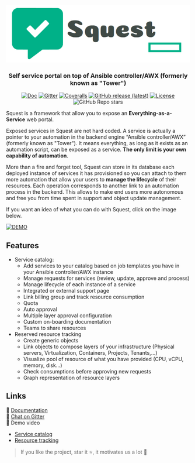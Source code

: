 <p align="center">
    <img src="docs/images/squest_full_logo.png">
</p>

<h3 align="center">Self service portal on top of Ansible controller/AWX (formerly known as "Tower")</h3>

<p align="center">
<a href="https://hewlettpackard.github.io/squest/latest"><img alt="Doc" src="https://img.shields.io/badge/read-documentation-1abc9c?style=flat-square"></a>
<a href="https://gitter.im/HewlettPackard/squest"><img alt="Gitter" src="https://img.shields.io/gitter/room/HewlettPackard/squest?color=1abc9c&style=flat-square"></a>
<a href= "https://coveralls.io/github/HewlettPackard/squest"><img alt="Coveralls" src="https://img.shields.io/coveralls/github/HewlettPackard/squest?style=flat-square"></a>
<a href="https://github.com/HewlettPackard/squest/releases/latest"><img alt="GitHub release (latest)" src="https://img.shields.io/github/v/release/HewlettPackard/squest?style=flat-square"></a>
<a href="https://github.com/HewlettPackard/squest/blob/master/LICENSE.md"><img alt="License" src="https://img.shields.io/github/license/HewlettPackard/squest?style=flat-square"></a>
<img alt="GitHub Repo stars" src="https://img.shields.io/github/stars/HewlettPackard/squest?style=flat-square">
</p>

Squest is a framework that allow you to expose an **Everything-as-a-Service** web portal. 

Exposed services in Squest are not hard coded. A service is actually a pointer to your automation in the backend engine “Ansible controller/AWX” (formerly known as "Tower"). 
It means everything, as long as it exists as an automation script, can be exposed as a service. **The only limit is your own capability of automation**.

More than a fire and forget tool, Squest can store in its database each deployed instance of services it has provisioned so you can attach to them more automation that allow 
your users to **manage the lifecycle** of their resources. 
Each operation corresponds to another link to an automation process in the backend. This allows to make end users more autonomous and free you from time spent in support 
and object update management.

If you want an idea of what you can do with Squest, click on the image below.

[![DEMO](https://i3.ytimg.com/vi/mQnNkSMMXwg/maxresdefault.jpg)](https://youtu.be/mQnNkSMMXwg)

## Features

- Service catalog:
  - Add services to your catalog based on job templates you have in your Ansible controller/AWX instance
  - Manage requests for services (review, update, approve and process)
  - Manage lifecycle of each instance of a service
  - Integrated or external support page
  - Link billing group and track resource consumption
  - Quota
  - Auto approval
  - Multiple layer approval configuration
  - Custom on-boarding documentation
  - Teams to share resources
- Reserved resource tracking
  - Create generic objects
  - Link objects to compose layers of your infrastructure (Physical servers, Virtualization, Containers, Projects, Tenants,...)
  - Visualize pool of resource of what you have provided (CPU, vCPU, memory, disk...)
  - Check consumptions before approving new requests
  - Graph representation of resource layers
  
## Links

:blue_book: [Documentation](https://hewlettpackard.github.io/squest/latest)<br/>
:speech_balloon: [Chat on Gitter](https://gitter.im/HewlettPackard/squest)<br/>
:movie_camera: Demo video
- [Service catalog](https://youtu.be/mQnNkSMMXwg)
- [Resource tracking](https://www.youtube.com/watch?v=KxJbYxnR5Ug)

> If you like the project, star it ⭐, it motivates us a lot 🙂
